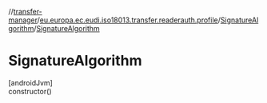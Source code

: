 //[transfer-manager](../../../index.md)/[eu.europa.ec.eudi.iso18013.transfer.readerauth.profile](../index.md)/[SignatureAlgorithm](index.md)/[SignatureAlgorithm](-signature-algorithm.md)

# SignatureAlgorithm

[androidJvm]\
constructor()
